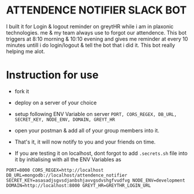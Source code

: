 # ATTENDENCE NOTIFIER SLACK BOT

I built it for Login & logout reminder on greytHR while i am in plaxonic technologies. me & my team always use to forgot our attendence. This bot triggers at 8:10 morning & 10:10 evening and gives me reminder at every 10 minutes untill i do login/logout & tell the bot that i did it. This bot really helping me alot.

# Instruction for use

 * fork it
 * deploy on a server of your choice
 * setup following ENV Variable on server `PORT, CORS_REGEX, DB_URL, SECRET_KEY, NODE_ENV, DOMAIN, GREYT_HR`
 * open your postman & add all of your group members into it.
 * That's it, it will now notify to you and your friends on time.

 * If you are testing it on localhost, dont forgot to add `.secrets.sh` file into it by initialising with all the ENV Variables as


`PORT=8000
CORS_REGEX=http://localhost
DB_URL=mongodb://localhost/attendence_notifier
SECRET_KEY=asasadjsgvsdjanbshjavvgsdvshgfvudfvg
NODE_ENV=development
DOMAIN=http://localhost:8000
GREYT_HR=GREYTHR_LOGIN_URL`
